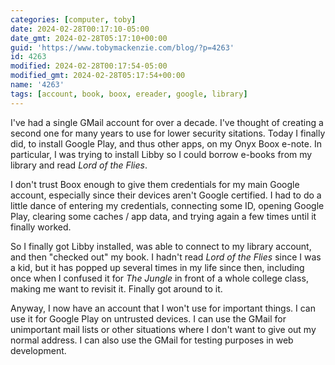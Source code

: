 ```yaml
---
categories: [computer, toby]
date: 2024-02-28T00:17:10-05:00
date_gmt: 2024-02-28T05:17:10+00:00
guid: 'https://www.tobymackenzie.com/blog/?p=4263'
id: 4263
modified: 2024-02-28T00:17:54-05:00
modified_gmt: 2024-02-28T05:17:54+00:00
name: '4263'
tags: [account, book, boox, ereader, google, library]
---
```


I've had a single GMail account for over a decade.  I've thought of creating a second one for many years to use for lower security sitations.  Today I finally did, to install Google Play, and thus other apps, on my Onyx Boox e-note.<!--more-->  In particular, I was trying to install Libby so I could borrow e-books from my library and read *Lord of the Flies*.

I don't trust Boox enough to give them credentials for my main Google account, especially since their devices aren't Google certified.  I had to do a little dance of entering my credentials, connecting some ID, opening Google Play, clearing some caches / app data, and trying again a few times until it finally worked.

So I finally got Libby installed, was able to connect to my library account, and then "checked out" my book.  I hadn't read *Lord of the Flies* since I was a kid, but it has popped up several times in my life since then, including once when I confused it for *The Jungle* in front of a whole college class, making me want to revisit it.  Finally got around to it.

Anyway, I now have an account that I won't use for important things.  I can use it for Google Play on untrusted devices.  I can use the GMail for unimportant mail lists or other situations where I don't want to give out my normal address.  I can also use the GMail for testing purposes in web development.
